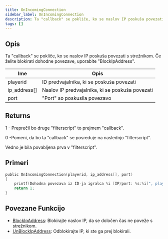 ```yaml
---
title: OnIncomingConnection
sidebar_label: OnIncomingConnection
description: Ta "callback" se pokliče, ko se naslov IP poskuša povezati s strežnikom.
tags: []
---
```


## Opis

Ta "callback" se pokliče, ko se naslov IP poskuša povezati s strežnikom. Če želite blokirati dohodne povezave, uporabite "BlockIpAddress".

| Ime          | Opis                                            |
| ------------ | ----------------------------------------------- |
| playerid     | ID predvajalnika, ki se poskuša povezati        |
| ip_address[] | Naslov IP predvajalnika, ki se poskuša povezati |
| port         | "Port" so poskusila povezavo                    |

## Returns

1 - Preprečil bo druge "filterscript" to prejmem "callback".

0 -Pomeni, da bo ta "callback" se posreduje na naslednjo "filterscript".

Vedno je bila povabljena prva v "filterscript".

## Primeri

```c
public OnIncomingConnection(playerid, ip_address[], port)
{
    printf(Dohodna povezava iz ID-ja igralca %i [IP/port: %s:%i]", playerid, ip_address, port);
    return 1;
}
```

## Povezane Funkcijo

- [BlockIpAddress](../functions/BlockIpAddress): Blokirajte naslov IP, da se določen čas ne poveže s strežnikom.
- [UnBlockIpAddress](../functions/UnBlockIpAddress): Odblokirajte IP, ki ste ga prej blokirali.
